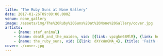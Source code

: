 ```yaml
---
title: 'The Ruby Suns at None Gallery'
date: 2017-01-26T09:00:00.000Z
venue: none_gallery
image: /assets/img/The%20Ruby%20Suns%20at%20None%20Gallery/cover.jpg
artists:
    - {name: stef_animal}
    - {name: death_and_the_maiden, vid: [{link: vpzgkn68MlM}, {link: hd8Yfm1kKO4}]}
    - {name: the_ruby_suns, vid: [{link: dXYxWnGMA_4}, {title: 'Faith (George Michael cover)', link: 0gFULWI2uio}]}
cover: ./cover.jpg
---
```

